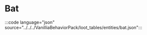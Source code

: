 # Bat

:::code language="json" source="../../../VanilliaBehaviorPack/loot_tables/entities/bat.json":::